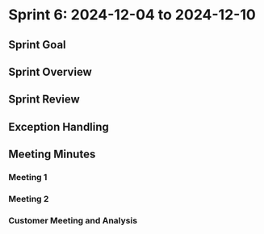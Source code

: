 # Sprint 6: 2024-12-04 to 2024-12-10

## Sprint Goal

## Sprint Overview

## Sprint Review

## Exception Handling

## Meeting Minutes

### Meeting 1

### Meeting 2

### Customer Meeting and Analysis
